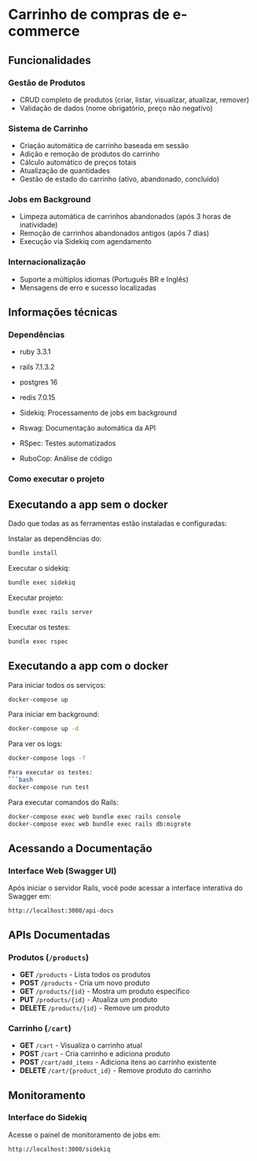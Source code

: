 # Carrinho de compras de e-commerce

## Funcionalidades

### Gestão de Produtos
- CRUD completo de produtos (criar, listar, visualizar, atualizar, remover)
- Validação de dados (nome obrigatório, preço não negativo)

### Sistema de Carrinho
- Criação automática de carrinho baseada em sessão
- Adição e remoção de produtos do carrinho
- Cálculo automático de preços totais
- Atualização de quantidades
- Gestão de estado do carrinho (ativo, abandonado, concluído)

### Jobs em Background
- Limpeza automática de carrinhos abandonados (após 3 horas de inatividade)
- Remoção de carrinhos abandonados antigos (após 7 dias)
- Execução via Sidekiq com agendamento

### Internacionalização
- Suporte a múltiplos idiomas (Português BR e Inglês)
- Mensagens de erro e sucesso localizadas

## Informações técnicas

### Dependências
- ruby 3.3.1
- rails 7.1.3.2
- postgres 16
- redis 7.0.15

- Sidekiq: Processamento de jobs em background
- Rswag: Documentação automática da API
- RSpec: Testes automatizados
- RuboCop: Análise de código

### Como executar o projeto

## Executando a app sem o docker
Dado que todas as as ferramentas estão instaladas e configuradas:

Instalar as dependências do:
```bash
bundle install
```

Executar o sidekiq:
```bash
bundle exec sidekiq
```

Executar projeto:
```bash
bundle exec rails server
```

Executar os testes:
```bash
bundle exec rspec
```

## Executando a app com o docker

Para iniciar todos os serviços:
```bash
docker-compose up
```

Para iniciar em background:
```bash
docker-compose up -d
```

Para ver os logs:
```bash
docker-compose logs -f

Para executar os testes:
```bash
docker-compose run test
```

Para executar comandos do Rails:
```bash
docker-compose exec web bundle exec rails console
docker-compose exec web bundle exec rails db:migrate
```

## Acessando a Documentação

### Interface Web (Swagger UI)
Após iniciar o servidor Rails, você pode acessar a interface interativa do Swagger em:
```
http://localhost:3000/api-docs
```

## APIs Documentadas

### Produtos (`/products`)
- **GET** `/products` - Lista todos os produtos
- **POST** `/products` - Cria um novo produto  
- **GET** `/products/{id}` - Mostra um produto específico
- **PUT** `/products/{id}` - Atualiza um produto
- **DELETE** `/products/{id}` - Remove um produto

### Carrinho (`/cart`)
- **GET** `/cart` - Visualiza o carrinho atual
- **POST** `/cart` - Cria carrinho e adiciona produto
- **POST** `/cart/add_items` - Adiciona itens ao carrinho existente
- **DELETE** `/cart/{product_id}` - Remove produto do carrinho

## Monitoramento

### Interface do Sidekiq
Acesse o painel de monitoramento de jobs em:
```
http://localhost:3000/sidekiq
```
